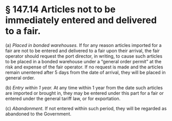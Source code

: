 # § 147.14   Articles not to be immediately entered and delivered to a fair.

(a) *Placed in bonded warehouses.* If for any reason articles imported for a fair are not to be entered and delivered to a fair upon their arrival, the fair operator should request the port director, in writing, to cause such articles to be placed in a bonded warehouse under a “general order permit” at the risk and expense of the fair operator. If no request is made and the articles remain unentered after 5 days from the date of arrival, they will be placed in general order. 


(b) *Entry within 1 year.* At any time within 1 year from the date such articles are imported or brought in, they may be entered under this part for a fair or entered under the general tariff law, or for exportation. 


(c) *Abandonment.* If not entered within such period, they will be regarded as abandoned to the Government. 





